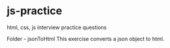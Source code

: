 # js-practice
html, css, js interview practice questions

Folder - jsonToHtml
This exercise converts a json object to html.